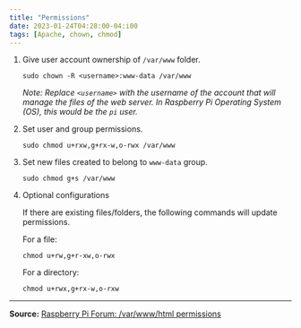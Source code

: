 ```yaml
---
title: "Permissions"
date: 2023-01-24T04:28:00-04:i00
tags: [Apache, chown, chmod]
---
```

1. Give user account ownership of `/var/www` folder.

   ```
   sudo chown -R <username>:www-data /var/www
   ```

   *Note: Replace `<username>` with the username of the account that will manage the files of the web server.  In Raspberry Pi Operating System (OS), this would be the `pi` user.*

1. Set user and group permissions.

   ```
   sudo chmod u+rxw,g+rx-w,o-rwx /var/www
   ```

1. Set new files created to belong to `www-data` group.

   ```
   sudo chmod g+s /var/www
   ```

1. Optional configurations

   If there are existing files/folders, the following commands will update permissions.

   For a file:

   ```
   chmod u+rw,g+r-xw,o-rwx
   ```

   For a directory:

   ```
   chmod u+rwx,g+rx-w,o-rxw
   ```

---
**Source:** [Raspberry Pi Forum: /var/www/html permissions](https://forums.raspberrypi.com/viewtopic.php?t=155067)